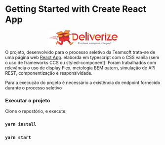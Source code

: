 # Getting Started with Create React App
<div style="display: flex; justify-content: center;">
  <img src="public/Logo.png" />
</div>

O projeto, desenvolvido para o processo seletivo da Teamsoft trata-se de uma página web [React App](https://github.com/facebook/create-react-app). elaborda em typescript com o CSS vanila (sem o uso de frameworks CCS ou styled-component). Foram trabalhados com relevância o uso de display Flex, metologia BEM patern, simulação de API REST, componentização e responsividade.


Para a execução do projeto é necessário a existência do endpoint fornecido durante o processo seletivo 

### Executar o projeto

Clone o repostório, e execute:
### `yarn install`
### `yarn start`
